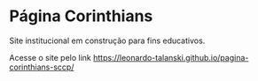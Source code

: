 # Página Corinthians

Site institucional em construção para fins educativos. 

Acesse o site pelo link https://leonardo-talanski.github.io/pagina-corinthians-sccp/ 
